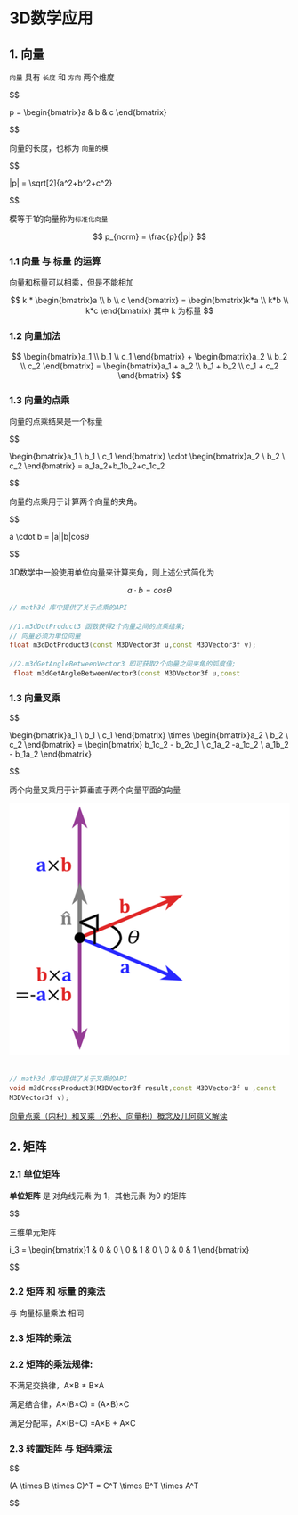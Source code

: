# 3D数学应用


## 1. 向量

`向量` 具有 `长度` 和 `方向` 两个维度

$$

p = \begin{bmatrix}a & b & c \end{bmatrix}

$$

向量的长度，也称为 `向量的模`


$$

|p| = \sqrt[2]{a^2+b^2+c^2}

$$

模等于1的向量称为`标准化向量`

$$
p_{norm} = \frac{p}{|p|}
$$


### 1.1 向量 与 标量 的运算

向量和标量可以相乘，但是不能相加

$$
k * \begin{bmatrix}a \\ b \\ c \end{bmatrix}  = \begin{bmatrix}k*a \\ k*b \\ k*c \end{bmatrix} 其中 k 为标量
$$

### 1.2 向量加法


$$
\begin{bmatrix}a_1 \\ b_1 \\ c_1 \end{bmatrix} + \begin{bmatrix}a_2 \\ b_2 \\ c_2 \end{bmatrix} = \begin{bmatrix}a_1 + a_2 \\ b_1 + b_2 \\ c_1 + c_2 \end{bmatrix}
$$


### 1.3 向量的点乘

向量的点乘结果是一个标量

$$

\begin{bmatrix}a_1 \\ b_1 \\ c_1 \end{bmatrix} \cdot \begin{bmatrix}a_2 \\ b_2 \\ c_2 \end{bmatrix} = a_1a_2+b_1b_2+c_1c_2

$$

向量的点乘用于计算两个向量的夹角。

$$

a \cdot b = |a||b|cosθ

$$


3D数学中一般使用单位向量来计算夹角，则上述公式简化为

$$
a·b = cosθ
$$

```c++
// math3d 库中提供了关于点乘的API

//1.m3dDotProduct3 函数获得2个向量之间的点乘结果;
// 向量必须为单位向量
float m3dDotProduct3(const M3DVector3f u,const M3DVector3f v);

//2.m3dGetAngleBetweenVector3 即可获取2个向量之间夹⻆的弧度值;
 float m3dGetAngleBetweenVector3(const M3DVector3f u,const 

```

### 1.3 向量叉乘
$$

\begin{bmatrix}a_1 \\ b_1 \\ c_1 \end{bmatrix} \times \begin{bmatrix}a_2 \\ b_2 \\ c_2 \end{bmatrix} = \begin{bmatrix} b_1c_2 - b_2c_1 \\ c_1a_2 -a_1c_2  \\ a_1b_2 - b_1a_2 \end{bmatrix}

$$


两个向量叉乘用于计算垂直于两个向量平面的向量

![](https://github.com/existorlive/existorlivepic/raw/master/20160902232814429.png)


```c++ 

// math3d 库中提供了关于叉乘的API
void m3dCrossProduct3(M3DVector3f result,const M3DVector3f u ,const 
M3DVector3f v); 
```




[向量点乘（内积）和叉乘（外积、向量积）概念及几何意义解读
](https://blog.csdn.net/dcrmg/article/details/52416832)



## 2. 矩阵

### 2.1 单位矩阵

**单位矩阵** 是 对角线元素 为 1，其他元素 为0 的矩阵

$$

三维单元矩阵

i_3 = \begin{bmatrix}1 & 0 & 0 \\ 0 & 1 & 0 \\ 0 & 0 & 1 \end{bmatrix}

$$

### 2.2 矩阵 和 标量 的乘法

与 向量标量乘法 相同


### 2.3 矩阵的乘法




### 2.2 矩阵的乘法规律:
不满足交换律，A×B  ≠ B×A

满足结合律，A×(B×C) = (A×B)×C

满足分配率，A×(B+C) =A×B + A×C

### 2.3 转置矩阵 与 矩阵乘法

$$

(A \times B \times C)^T = C^T \times B^T \times A^T 

$$






